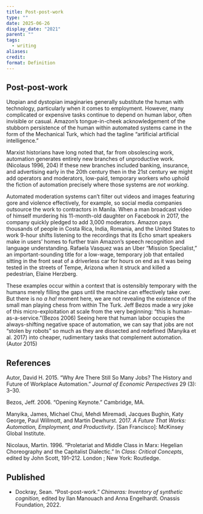 ```yaml
---
title: Post-post-work
type: ""
date: 2025-06-26
display_date: "2021"
parent: ""
tags:
  - writing
aliases: 
credit: 
format: Definition
---
```

## Post-post-work

Utopian and dystopian imaginaries generally substitute the human with technology, particularly when it comes to employment. However, many complicated or expensive tasks continue to depend on human labor, often invisible or casual. Amazon’s tongue-in-cheek acknowledgement of the stubborn persistence of the human within automated systems came in the form of the Mechanical Turk, which had the tagline “artificial artificial intelligence.”

Marxist historians have long noted that, far from obsolescing work, automation generates entirely new branches of unproductive work.(Nicolaus 1996, 204) If these new branches included banking, insurance, and advertising early in the 20th century then in the 21st century we might add operators and moderators, low-paid, temporary workers who uphold the fiction of automation precisely where those systems are _not working_.

Automated moderation systems can’t filter out videos and images featuring gore and violence effectively, for example, so social media companies outsource the work to contractors in Manila. When a man broadcast video of himself murdering his 11-month-old daughter on Facebook in 2017, the company quickly pledged to add 3,000 moderators. Amazon pays thousands of people in Costa Rica, India, Romania, and the United States to work 9-hour shifts listening to the recordings that its Echo smart speakers make in users’ homes to further train Amazon’s speech recognition and language understanding. Rafaela Vasquez was an Uber “Mission Specialist,” an important-sounding title for a low-wage, temporary job that entailed sitting in the front seat of a driverless car for hours on end as it was being tested in the streets of Tempe, Arizona when it struck and killed a pedestrian, Elaine Herzberg.

These examples occur within a context that is ostensibly temporary with the humans merely filling the gaps until the machine can effectively take over. But there is no _a ha!_ moment here, we are not revealing the existence of the small man playing chess from within The Turk. Jeff Bezos made a wry joke of this micro-exploitation at scale from the very beginning: “this is human-as-a-service.”(Bezos 2006) Seeing here that human labor occupies the always-shifting negative space of automation, we can say that jobs are not “stolen by robots” so much as they are dissected and redefined (Manyika et al. 2017) into cheaper, rudimentary tasks that complement automation.(Autor 2015)

## References

Autor, David H. 2015. “Why Are There Still So Many Jobs? The History and Future of Workplace Automation.” _Journal of Economic Perspectives_ 29 (3): 3–30.

Bezos, Jeff. 2006. “Opening Keynote.” Cambridge, MA.

Manyika, James, Michael Chui, Mehdi Miremadi, Jacques Bughin, Katy George, Paul Willmott, and Martin Dewhurst. 2017. _A Future That Works: Automation, Employment, and Productivity_. [San Francisco]: McKinsey Global Institute.

Nicolaus, Martin. 1996. “Proletariat and Middle Class in Marx: Hegelian Choreography and the Capitalist Dialectic.” In _Class: Critical Concepts_, edited by John Scott, 191–212. London ; New York: Routledge.

## Published

- Dockray, Sean. “Post-post-work.” _Chimeras: Inventory of synthetic cognition,_ edited by Ilan Manouach and Anna Engelhardt. Onassis Foundation, 2022.